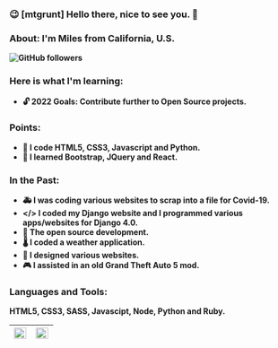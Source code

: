 ### 😉 [mtgrunt] Hello there, nice to see you. 👋


### About: <b>I'm Miles from California, U.S. <br />

![GitHub followers](https://img.shields.io/github/followers/mtgrunt?style=for-the-badge)

### Here is what I'm learning:   
- 🔓 2022 Goals: Contribute further to Open Source projects.

### Points:
- 🚀 I code HTML5, CSS3, Javascript and Python.
- 🗼 I learned Bootstrap, JQuery and React.

### In the Past:
- 🚑 I was coding various websites to scrap into a file for Covid-19.
- </> I coded my Django website and I programmed various apps/websites for Django 4.0.
- 📖 The open source development. 
- 🌡  I coded a weather application.
- 🔎 I designed various websites.
- 🎮 I assisted in an old Grand Theft Auto 5 mod.

### Languages and Tools:
HTML5, CSS3, SASS, Javascipt, Node, Python and Ruby.
&nbsp; &nbsp;
<table>
  <thead>
    <tr>
      <th>
        <img align="left" width="98%" src="https://github-readme-stats.vercel.app/api?username=mtgrunt&hide=stars,issues&show_icons=true&theme=algolia" />
      </th>  
      <th>
        <img align="left" width="98%" src="https://github-readme-stats.vercel.app/api/top-langs/?username=mtgrunt&layout=compact" />
      </th>  
    </tr>
  </thead>
</table>
<br/>
